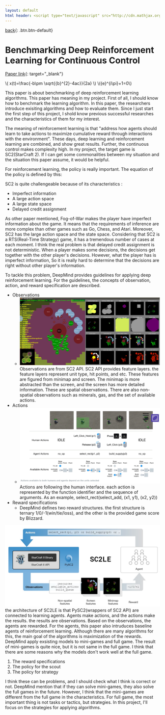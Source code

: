 ```yaml
---
layout: default
html header: <script type="text/javascript" src="http://cdn.mathjax.org/mathjax/latest/MathJax.js?config=TeX-AMS-MML_HTMLorMML"></script>
---
```

[back](../sc2ai){: .btn.btn-default}

# Benchmarking Deep Reinforcement Learning for Continuous Control

[Paper link](https://arxiv.org/pdf/1604.06778){: target="_blank"}

\\( x(t)=\frac{-b\pm \sqrt{{b}^{2}-4ac}}{2a} \\)
\\({e}^{i\pi}+1=0\\)

This paper is about benchmarking of deep reinforcement learning algorithms. This paper has meaning in my project. First of all, I should know how to benchmark the learning algorithm. In this paper, the researchers introduce exisiting algorithms and how to evaluate them. Since I just start the first step of this project, I shold know previous successful researches and the characteristics of them for my interest.

The meaning of reinforcement learning is that "address how agents should learn to take actions to maximize cumulative reward through interactions with the environment". These days, deep learning and reinforcement learning are combined, and show great results. Further, the continuous control makes complexity high. In my project, the target game is SC2(StarCraft 2). If I can get some commonalities between my situation and the situation this paper assume, it would be helpful. 

For reinforcement learning, the policy is really important. The equation of the policy is defined by this:
 

SC2 is quite challengeable because of its characteristics :
- Imperfect information 
- A large action space
- A large state space
- Delayed credit assignment 

As other paper mentioned, Fog-of-War makes the player have imperfect information about the game. It means that the requirements of inference are more complex than other games such as Go, Chess, and Atari. Moreover, SC2 has the large action space and the state space. Considering that SC2 is a RTS(Real-Time Strategy) game, it has a tremendous number of cases at each moment. I think the real problem is that delayed credit assignment is not deterministic. When a player makes some decisions, the decisions get together with the other player's decisions. However, what the player has is imperfect information, So it is really hard to determine that the decisions are right without other player's information. 


To tackle this problem, DeepMind provides guidelines for applying deep reinforcement learning. For the guidelines, the concepts of observation, action, and reward specification are described. 
- Observations
	- ![Observations](../Plat/featurelayer.jpg)
	Observations are from SC2 API. SC2 API provides feature layers. the feature layers represent unit type, hit points, and etc. These features are figured from minimap and screen. The minimap is more abstracted than the screen, and the screen has more detailed information. These are spatial observations. There are also non-spatial observations such as minerals, gas, and the set of available actions. 
- Actions
	- ![Actions](../Plat/actionSpace.jpg)
	Actions are following the human interface. each action is represented by the function identifier and the sequence of arguments. As an example, select_rect(select_add, (x1, y1), (x2, y2))
- Reward specifications 
	- DeepMind defines two reward structures. the first structure is ternary 1/0/-1(win/tie/loss), and the other is the provided game score by Blizzard.


![SC2LEarchitecture](./sc2le.jpg)
the architecture of SC2LE is that PySC2(wrappers of SC2 API) are connected to learning agents. Agents make actions, and the actions make the results. the results are observations. Based on the observations, the agents are rewarded. For the agents, this paper also intruduces baseline agents of reinforcement learning. Although there are many algorithms for this, the main goal of the algorithms is maximization of the rewards. DeepMind apply exsisting models to mini-games and full game.
The result of mini-games is quite nice, but it is not same in the full game. I think that there are some reasons why the models don't work well at the full game.

1. The reward specifications
1. The policy for the scout
1. The policy for strategy

I think these can be problems, and I should check what I think is correct or not. DeepMind mention that if they can solve mini-games, they also solve the full games in the future. However, I think that the mini-games are different from the full game in the characteristics. For full game, the most important thing is not tasks or tactics, but strategies. In this project, I'll focus on the strategies for applying algorithms.